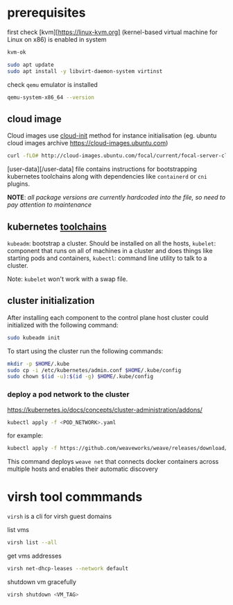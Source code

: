 # prerequisites

first check [kvm][https://linux-kvm.org] (kernel-based virtual machine
for Linux on x86) is enabled in system

```bash
kvm-ok
```

```bash
sudo apt update
sudo apt install -y libvirt-daemon-system virtinst
```

check `qemu` emulator is installed

```bash
qemu-system-x86_64 --version
```

## cloud image

Cloud images use [cloud-init][1] method for instance initialisation
(eg. ubuntu cloud images archive https://cloud-images.ubuntu.com)

```bash
curl -fLO# http://cloud-images.ubuntu.com/focal/current/focal-server-cloudimg-amd64.img
```

[user-data][/user-data] file contains instructions for bootstrapping
kubernetes toolchains along with dependencies like `containerd` or `cni`
plugins.

**NOTE**: *all package versions are currently hardcoded into the file, so
need to pay attention to maintenance*

[1]: https://cloudinit.readthedocs.io/en/latest/index.html

## kubernetes [toolchains][2]
`kubeadm`: bootstrap a cluster. Should be installed on all the hosts,
`kubelet`: component that runs on all of machines in a cluster and does
           things like starting pods and containers,
`kubectl`: command line utility to talk to a cluster.

Note: `kubelet` won't work with a swap file.

[2]: https://kubernetes.io/docs/setup/production-environment/tools/kubeadm/install-kubeadm/#k8s-install-0

## cluster initialization

After installing each component to the control plane host cluster could
initialized with the following command:

```bash
sudo kubeadm init
```

To start using the cluster run the following commands:

```bash
mkdir -p $HOME/.kube
sudo cp -i /etc/kubernetes/admin.conf $HOME/.kube/config
sudo chown $(id -u):$(id -g) $HOME/.kube/config
```

### deploy a pod network to the cluster

https://kubernetes.io/docs/concepts/cluster-administration/addons/

```bash
kubectl apply -f <POD_NETWORK>.yaml
```

for example:

```bash
kubectl apply -f https://github.com/weaveworks/weave/releases/download/v2.8.1/weave-daemonset-k8s.yaml
```

This command deploys `weave net` that connects docker containers across
multiple hosts and enables their automatic discovery

# virsh tool commmands

`virsh` is a cli for virsh guest domains

list vms

```bash
virsh list --all
```

get vms addresses

```bash
virsh net-dhcp-leases --network default
```

shutdown vm gracefully

```bash
virsh shutdown <VM_TAG>
```
